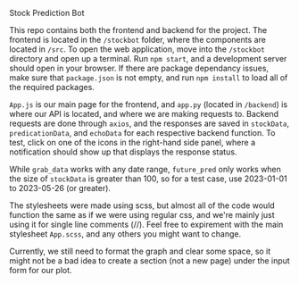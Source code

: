Stock Prediction Bot

This repo contains both the frontend and backend for the project. The frontend is located in the `/stockbot` folder, where the components are located in `/src`. To open the web application, move into the `/stockbot` directory and open up a terminal. Run `npm start`, and a development server should open in your browser. If there are package dependancy issues, make sure that `package.json` is not empty, and run `npm install` to load all of the required packages. 

`App.js` is our main page for the frontend, and `app.py` (located in `/backend`) is where our API is located, and where we are making requests to. Backend requests are done through `axios`, and the responses are saved in `stockData`, `predicationData`, and `echoData` for each respective backend function. To test, click on one of the icons in the right-hand side panel, where a notification should show up that displays the response status.

While `grab_data` works with any date range, `future_pred` only works when the size of `stockData` is greater than 100, so for a test case, use 2023-01-01 to 2023-05-26 (or greater).

The stylesheets were made using scss, but almost all of the code would function the same as if we were using regular css, and we're mainly just using it for single line comments (//). Feel free to expirement with the main stylesheet `App.scss`, and any others you might want to change.

Currently, we still need to format the graph and clear some space, so it might not be a bad idea to create a section (not a new page) under the input form for our plot.
